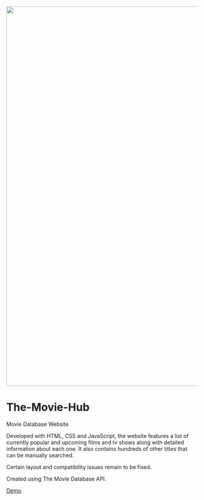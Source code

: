 <img src="https://i.imgur.com/iowGRsm.jpg" width="1000">

# The-Movie-Hub
Movie Database Website

Developed with HTML, CSS and JavaScript, the website features a list of currently popular and upcoming films and tv shows along with detailed information about each one. It also contains hundreds of other titles that can be manually searched. 

Certain layout and compatibility issues remain to be fixed.

Created using The Movie Database API.

<a href="https://sad-dubinsky-4bc6b8.netlify.app/index.html">Demo</a>
